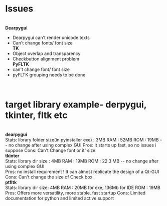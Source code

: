 
# Issues  
<br />**Dearpygui** <br />
  * Dearpygui can't render unicode texts
  * Can't change fonts/ font size
<br /> **TK** <br />
  * Object overlap and transparency
  * Checkbutton alignment problem
<br />**PyFLTK**
  * can't change font/ font size
  * pyFLTK grouping needs to be done
<br />

# target library example- derpygui, tkinter, fltk  etc

<br /> **dearpygui**  <br />
    Stats:
        library folder size(in pyinstaller exe) : 3MB 
        RAM : 52MB
        ROM : 19MB -- no change after using complex GUI
    Pros:
        It starts up fast, so no issues i suppose
    Cons:
        Can't Change font or it' size
<br /> **tkinter** <br />
    Stats:
        library dir size : 4MB 
        RAM : 19MB
        ROM : 22.3 MB -- no change after using complex GUI  
    Pros:
        no install requirement !
        It can almost replicate the design of a Qt-GUI
    Cons:
        Can't change the size of Check box.
<br />**ptfltk** <br />
    Stats:
        library dir size: 4MB 
        RAM : 20MB for exe, 136Mb for IDE
        ROM : 19MB 
    Pros:
        Offers more versatility, more stable, fast startup
    Cons:
        Limited documentation for python and limited active support        
    






